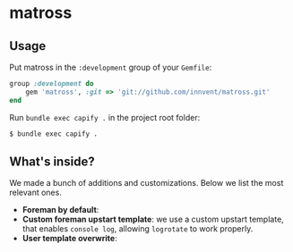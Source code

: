 # matross

## Usage

Put matross in the `:development` group of your `Gemfile`:

```ruby
group :development do
    gem 'matross', :git => 'git://github.com/innvent/matross.git'
end
```

Run `bundle exec capify .` in the project root folder:

```bash
$ bundle exec capify .
```


## What's inside?

We made a bunch of additions and customizations. Below we list the most relevant ones.

* **Foreman by default**:
* **Custom foreman upstart template**: we use a custom upstart template, that enables `console log`, allowing `logrotate` to work properly.
* **User template overwrite**:

